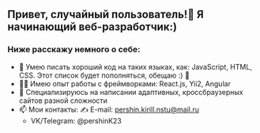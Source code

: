 ## Привет, случайный пользователь!👋 Я начинающий веб-разработчик:)

### Ниже расскажу немного о себе:


- 🚀 Умею писать хороший код на таких языках, как: JavaScript, HTML, CSS. Этот список будет пополняться, обещаю :) 🤣
- 👨‍🎓 Имею опыт работы с фреймворками: React.js, Yii2, Angular
- 💖 Специализируюсь на написании адаптивных, кроссбраузерных сайтов разной сложности
- 📫 Мои контакты:
    ✍ E-mail: pershin.kirill.nstu@mail.ru
    * VK/Telegram: @pershinK23

